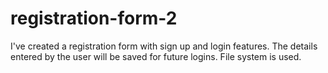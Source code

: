 # registration-form-2
I've created a registration form with sign up and login features. The details entered by the user will be saved for future logins. File system is used. 


